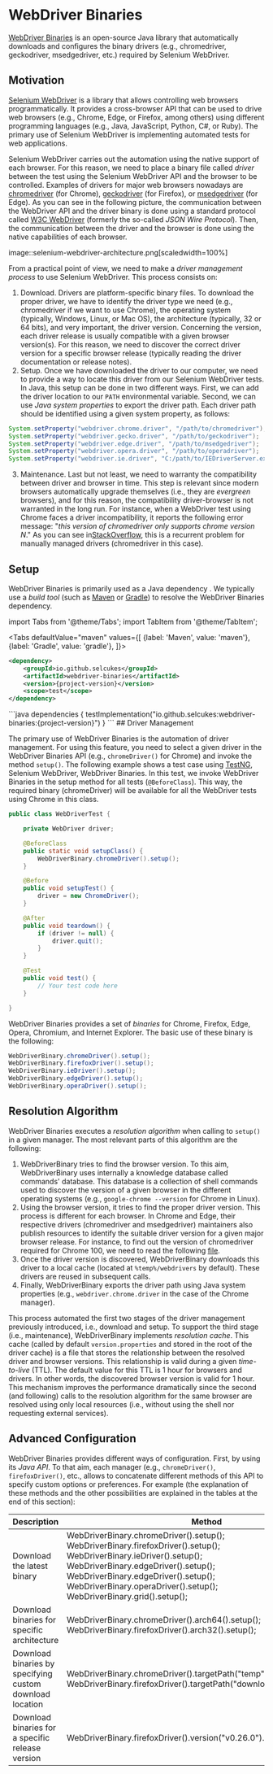 # WebDriver Binaries

[WebDriver Binaries](https://github.com/selcukes/selcukes-java/tree/master/webdriver-binaries) is an open-source Java library that automatically downloads and configures the binary drivers (e.g., chromedriver, geckodriver, msedgedriver, etc.) required by Selenium WebDriver.

## Motivation

[Selenium WebDriver](https://www.selenium.dev/documentation/webdriver/) is a library that allows controlling web browsers programmatically.
It provides a cross-browser API that can be used to drive web browsers (e.g., Chrome, Edge, or Firefox, among others) using different programming languages (e.g., Java, JavaScript, Python, C#, or Ruby).
The primary use of Selenium WebDriver is implementing automated tests for web applications.

Selenium WebDriver carries out the automation using the native support of each browser.
For this reason, we need to place a binary file called _driver_ between the test using the Selenium WebDriver API and the browser to be controlled.
Examples of drivers for major web browsers nowadays are [chromedriver](https://chromedriver.chromium.org/) (for Chrome), [geckodriver](https://github.com/mozilla/geckodriver/) (for Firefox), or [msedgedriver](https://developer.microsoft.com/en-us/microsoft-edge/tools/webdriver/) (for Edge).
As you can see in the following picture, the communication between the WebDriver API and the driver binary is done using a standard protocol called [W3C WebDriver](https://www.w3.org/TR/webdriver/) (formerly the so-called _JSON Wire Protocol_).
Then, the communication between the driver and the browser is done using the native capabilities of each browser.

image::selenium-webdriver-architecture.png[scaledwidth=100%]

From a practical point of view, we need to make a _driver management process_ to use Selenium WebDriver.
This process consists on:

1. Download.
Drivers are platform-specific binary files.
To download the proper driver, we have to identify the driver type we need (e.g., chromedriver if we want to use Chrome), the operating system (typically, Windows, Linux, or Mac OS), the architecture (typically, 32 or 64 bits), and very important, the driver version.
Concerning the version, each driver release is usually compatible with a given browser version(s).
For this reason, we need to discover the correct driver version for a specific browser release (typically reading the driver documentation or release notes).
2. Setup.
Once we have downloaded the driver to our computer, we need to provide a way to locate this driver from our Selenium WebDriver tests.
In Java, this setup can be done in two different ways.
First, we can add the driver location to our `PATH` environmental variable.
Second, we can use _Java system properties_ to export the driver path.
Each driver path should be identified using a given system property, as follows:

```java
System.setProperty("webdriver.chrome.driver", "/path/to/chromedriver");
System.setProperty("webdriver.gecko.driver", "/path/to/geckodriver");
System.setProperty("webdriver.edge.driver", "/path/to/msedgedriver");
System.setProperty("webdriver.opera.driver", "/path/to/operadriver");
System.setProperty("webdriver.ie.driver", "C:/path/to/IEDriverServer.exe");
```

3. Maintenance.
Last but not least, we need to warranty the compatibility between driver and browser in time.
This step is relevant since modern browsers automatically upgrade themselves (i.e., they are _evergreen_ browsers), and for this reason, the compatibility driver-browser is not warranted in the long run.
For instance, when a WebDriver test using Chrome faces a driver incompatibility, it reports the following error message: "_this version of chromedriver only supports chrome version N_." As you can see in[StackOverflow]( https://stackoverflow.com/search?q=this+version+of+chromedriver+only+supports+Chrome+version), this is a recurrent problem for manually managed drivers (chromedriver in this case).

## Setup

WebDriver Binaries is primarily used as a Java dependency . We typically use a _build tool_ (such as [Maven](https://maven.apache.org/) or [Gradle](https://gradle.org/)) to resolve the WebDriver Binaries dependency. 

import Tabs from '@theme/Tabs';
import TabItem from '@theme/TabItem';

<Tabs
  defaultValue="maven"
  values={[
    {label: 'Maven', value: 'maven'},
    {label: 'Gradle', value: 'gradle'},
  ]}>
  <TabItem value="maven">
```xml
<dependency>
    <groupId>io.github.selcukes</groupId>
    <artifactId>webdriver-binaries</artifactId>
    <version>{project-version}</version>
    <scope>test</scope>
</dependency>
```
</TabItem>
<TabItem value="gradle">
```java
dependencies {
    testImplementation("io.github.selcukes:webdriver-binaries:{project-version}")
}
```
</TabItem>
</Tabs>
## Driver Management

The primary use of WebDriver Binaries is the automation of driver management.
For using this feature, you need to select a given driver in the WebDriver Binaries API (e.g., `chromeDriver()` for Chrome) and invoke the method `setup()`.
The following example shows a test case using [TestNG](https://testng.org/doc/), Selenium WebDriver, WebDriver Binaries.
In this test, we invoke WebDriver Binaries in the setup method for all tests (`@BeforeClass`).
This way, the required binary (chromeDriver) will be available for all the WebDriver tests using Chrome in this class.

```java
public class WebDriverTest {

    private WebDriver driver;

    @BeforeClass
    public static void setupClass() {
        WebDriverBinary.chromeDriver().setup();
    }

    @Before
    public void setupTest() {
        driver = new ChromeDriver();
    }

    @After
    public void teardown() {
        if (driver != null) {
            driver.quit();
        }
    }

    @Test
    public void test() {
        // Your test code here
    }

}
```

WebDriver Binaries provides a set of _binaries_ for Chrome, Firefox, Edge, Opera, Chromium, and Internet Explorer.
The basic use of these binary is the following:
```java
WebDriverBinary.chromeDriver().setup();
WebDriverBinary.firefoxDriver().setup();
WebDriverBinary.ieDriver().setup();
WebDriverBinary.edgeDriver().setup();
WebDriverBinary.operaDriver().setup();
```

## Resolution Algorithm

WebDriver Binaries executes a _resolution algorithm_ when calling to `setup()` in a given manager.
The most relevant parts of this algorithm are the following:

1. WebDriverBinary tries to find the browser version.
To this aim, WebDriverBinary uses internally a knowledge database called commands' database.
This database is a collection of shell commands used to discover the version of a given browser in the different operating systems (e.g., `google-chrome --version` for Chrome in Linux).
2. Using the browser version, it tries to find the proper driver version.
This process is different for each browser.
In Chrome and Edge, their respective drivers (chromedriver and msedgedriver) maintainers also publish resources to identify the suitable driver version for a given major browser release.
For instance, to find out the version of chromedriver required for Chrome 100, we need to read the following [file](https://chromedriver.storage.googleapis.com/LATEST_RELEASE_100).
3. Once the driver version is discovered, WebDriverBinary downloads this driver to a local cache (located at `%temp%/webdrivers` by default).
These drivers are reused in subsequent calls.
4. Finally, WebDriverBinary exports the driver path using Java system properties (e.g., `webdriver.chrome.driver` in the case of the Chrome manager).

This process automated the first two stages of the driver management previously introduced, i.e., download and setup.
To support the third stage (i.e., maintenance), WebDriverBinary implements _resolution cache_.
This cache (called by default `version.properties` and stored in the root of the driver cache) is a file that stores the relationship between the resolved driver and browser versions.
This relationship is valid during a given _time-to-live_ (TTL).
The default value for this TTL is 1 hour for browsers and drivers.
In other words, the discovered browser version is valid for 1 hour.
This mechanism improves the performance dramatically since the second (and following) calls to the resolution algorithm for the same browser are resolved using only local resources (i.e., without using the shell nor requesting external services).

## Advanced Configuration

WebDriver Binaries provides different ways of configuration.
First, by using its _Java API_.
To that aim, each manager (e.g., `chromeDriver()`, `firefoxDriver()`, etc., allows to concatenate different methods of this API to specify custom options or preferences.
For example (the explanation of these methods and the other possibilities are explained in the tables at the end of this section):

Description | Method
  --- | ---
Download the latest binary| WebDriverBinary.chromeDriver().setup(); <br/> WebDriverBinary.firefoxDriver().setup(); <br/> WebDriverBinary.ieDriver().setup(); <br/> WebDriverBinary.edgeDriver().setup(); <br/> WebDriverBinary.edgeDriver().setup(); <br/> WebDriverBinary.operaDriver().setup(); <br/> WebDriverBinary.grid().setup();
Download binaries for specific architecture | WebDriverBinary.chromeDriver().arch64().setup(); <br/> WebDriverBinary.firefoxDriver().arch32().setup();
Download binaries by specifying custom download location| WebDriverBinary.chromeDriver().targetPath("temp").setup(); WebDriverBinary.firefoxDriver().targetPath("downloadLocation").setup();
Download binaries for a specific release version | WebDriverBinary.firefoxDriver().version("v0.26.0").setup();






